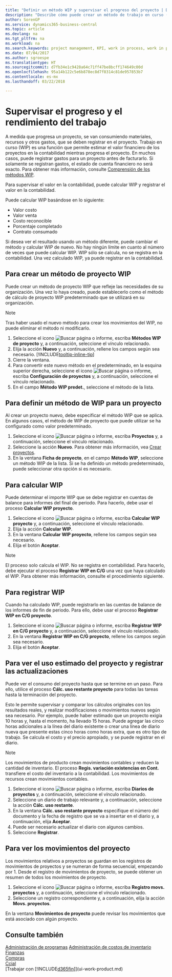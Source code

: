 ```yaml
---
title: "Definir un método WIP y supervisar el progreso del proyecto | Documentos de Microsoft"
description: "Describe cómo puede crear un método de trabajo en curso (WIP) y calcular el WIP para estimar el valor financiero de los trabajos mientras están en progreso."
author: SorenGP
ms.service: dynamics365-business-central
ms.topic: article
ms.devlang: na
ms.tgt_pltfrm: na
ms.workload: na
ms.search.keywords: project management, KPI, work in process, work in progress
ms.date: 07/04/2017
ms.author: sgroespe
ms.translationtype: HT
ms.sourcegitcommit: d7fb34e1c9428a64c71ff47be8bcff174649c00d
ms.openlocfilehash: 95a14b122c5e6b878ec8d7f8314c81de957853b7
ms.contentlocale: es-mx
ms.lasthandoff: 03/22/2018

---
```

# <a name="monitor-job-progress-and-performance"></a>Supervisar el progreso y el rendimiento del trabajo
A medida que progresa un proyecto, se van consumiendo materiales, recursos y otros gastos, que se deben registrar en el proyecto. Trabajo en curso (WIP) es una función que permite estimar el valor financiero de los proyectos en la contabilidad mientras progresa el proyecto. En muchos casos, puede registrar gastos para un proyecto antes de facturarlo. Si solamente se registran gastos, el estado de cuenta financiero no será exacto. Para obtener más información, consulte [Comprensión de los métodos WIP](projects-understanding-wip.md).

Para supervisar el valor en la contabilidad, puede calcular WIP y registrar el valor en la contabilidad.

Puede calcular WIP basándose en lo siguiente:

* Valor costo
* Valor venta
* Costo reconocible
* Porcentaje completado
* Contrato consumado

Si desea ver el resultado usando un método diferente, puede cambiar el método y calcular WIP de nuevo. No hay ningún límite en cuanto al número de veces que puede calcular WIP. WIP sólo se calcula, no se registra en la contabilidad. Una vez calculado WIP, ya puede registrar en la contabilidad.

## <a name="to-create-a-job-wip-method"></a>Para crear un método de proyecto WIP
Puede crear un método de proyecto WIP que refleje las necesidades de su organización. Una vez lo haya creado, puede establecerlo como el método de cálculo de proyecto WIP predeterminado que se utilizará en su organización.  

> [!NOTE]
> Tras haber usado el nuevo método para crear los movimientos del WIP, no puede eliminar el método ni modificarlo.  

1. Seleccione el icono ![Buscar página o informe](media/ui-search/search_small.png "icono Buscar página o informe"), escriba **Métodos WIP de proyecto** y, a continuación, seleccione el vínculo relacionado.  
2. Elija la acción **Nuevo** y, a continuación, rellene los campos según sea necesario. [!INCLUDE[tooltip-inline-tip](includes/tooltip-inline-tip_md.md)]  
3. Cierre la ventana.   
4. Para convertir este nuevo método en el predeterminado, en la esquina superior derecha, seleccione el icono ![Buscar página o informe](media/ui-search/search_small.png "icono Buscar página o informe"), escriba **Configuración de proyectos** y, a continuación, seleccione el vínculo relacionado.  
5. En el campo **Método WIP predet.**, seleccione el método de la lista.

## <a name="to-define-a-wip-method-for-a-job"></a>Para definir un método de WIP para un proyecto
Al crear un proyecto nuevo, debe especificar el método WIP que se aplica. En algunos casos, el método de WIP de proyecto que puede utilizar se ha configurado como valor predeterminado.

1. Seleccione el icono ![Buscar página o informe](media/ui-search/search_small.png "icono Buscar página o informe"), escriba **Proyectos** y, a continuación, seleccione el vínculo relacionado.
2. Seleccione la acción **Nuevo**. Para obtener más información, vea [Crear proyectos](projects-how-create-jobs.md).  
3. En la ventana **Ficha de proyecto**, en el campo **Método WIP**, seleccione un método WIP de la lista. Si se ha definido un método predeterminado, puede seleccionar otra opción si es necesario.  

## <a name="to-calculate-wip"></a>Para calcular WIP
Puede determinar el importe WIP que se debe registrar en cuentas de balance para informes del final de periodo. Para hacerlo, debe usar el proceso **Calcular WIP proyecto**.  

1. Seleccione el icono ![Buscar página o informe](media/ui-search/search_small.png "icono Buscar página o informe"), escriba **Calcular WIP proyecto** y, a continuación, seleccione el vínculo relacionado.  
2. Elija la acción **Calcular WIP**.
3. En la ventana **Calcular WIP proyecto**, rellene los campos según sea necesario.
4. Elija el botón **Aceptar**.  

> [!NOTE]  
>   El proceso solo calcula el WIP. No se registra en contabilidad. Para hacerlo, debe ejecutar el proceso **Registrar WIP en C/G** una vez que haya calculado el WIP. Para obtener más información, consulte el procedimiento siguiente.

## <a name="to-post-wip"></a>Para registrar WIP
Cuando ha calculado WIP, puede registrarlo en las cuentas de balance de los informes de fin de periodo. Para ello, debe usar el proceso **Registrar WIP en C/G proyecto**.

1. Seleccione el icono ![Buscar página o informe](media/ui-search/search_small.png "icono Buscar página o informe"), escriba **Registrar WIP en C/G proyecto** y, a continuación, seleccione el vínculo relacionado.  
2. En la ventana **Registrar WIP en C/G proyecto**, rellene los campos según sea necesario.  
3. Elija el botón **Aceptar**.

## <a name="to-view-job-usage-estimates-and-post-updates"></a>Para ver el uso estimado del proyecto y registrar las actualizaciones
Puede ver el consumo del proyecto hasta que se termine en un paso. Para ello, utilice el proceso **Cálc. uso restante proyecto** para todas las tareas hasta la terminación del proyecto.  

Esto le permite supervisar y comparar los cálculos originales con los resultados reales, y realizar modificaciones o movimientos nuevos según sea necesario. Por ejemplo, puede haber estimado que un proyecto exigía 10 horas y, hasta el momento, ha llevado 15 horas. Puede agregar las cinco horas adicionales a la línea del diario existente o crear una línea de diario nueva que presente estas cinco horas como horas extra, que es otro tipo de trabajo. Se calcula el costo y el precio apropiado, y se puede registrar en el diario.  

> [!NOTE]  
>   Los movimientos de producto crean movimientos contables y reducen la cantidad de inventario. El proceso **Regis. variación existencias en Cont.** transfiere el costo del inventario a la contabilidad. Los movimientos de recursos crean movimientos contables.  

1. Seleccione el icono ![Buscar página o informe](media/ui-search/search_small.png "icono Buscar página o informe"), escriba **Diarios de proyectos** y, a continuación, seleccione el vínculo relacionado.  
2. Seleccione un diario de trabajo relevante y, a continuación, seleccione la acción **Cálc. uso restante**.  
3. En la ventana **Cálc. uso restante proyecto** especifique el número del documento y la fecha de registro que se va a insertar en el diario y, a continuación, elija **Aceptar**.  
4. Puede ser necesario actualizar el diario con algunos cambios.  
5. Seleccione **Registrar**.

## <a name="to-view-job-ledger-entries"></a>Para ver los movimientos del proyecto
Los movimientos relativos a proyectos se guardan en los registros de movimientos de proyectos y se numeran de forma secuencial, empezando por 1. Desde el registro de movimientos de proyecto, se puede obtener un resumen de todos los movimientos de proyecto.    

1. Seleccione el icono ![Buscar página o informe](media/ui-search/search_small.png "icono Buscar página o informe"), escriba **Registro movs. proyectos** y, a continuación, seleccione el vínculo relacionado.
2. Seleccione un registro correspondiente y, a continuación, elija la acción **Movs. proyectos**.

En la ventana **Movimientos de proyecto** puede revisar los movimientos que está asociado con algún proyecto.  

## <a name="see-also"></a>Consulte también
[Administración de programas](projects-manage-projects.md)
[Administración de costos de inventario](finance-manage-inventory-costs.md)   
[Finanzas](finance.md)  
[Compras](purchasing-manage-purchasing.md)         
[Ccial](sales-manage-sales.md)      
[Trabajar con [!INCLUDE[d365fin](includes/d365fin_md.md)]](ui-work-product.md)  

